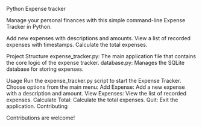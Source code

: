 Python Expense tracker

Manage your personal finances with this simple command-line Expense Tracker in Python.

Add new expenses with descriptions and amounts.
View a list of recorded expenses with timestamps.
Calculate the total expenses.

Project Structure
expense_tracker.py: The main application file that contains the core logic of the expense tracker.
database.py: Manages the SQLite database for storing expenses.


Usage
Run the expense_tracker.py script to start the Expense Tracker.
Choose options from the main menu:
Add Expense: Add a new expense with a description and amount.
View Expenses: View the list of recorded expenses.
Calculate Total: Calculate the total expenses.
Quit: Exit the application.
Contributing


Contributions are welcome!

